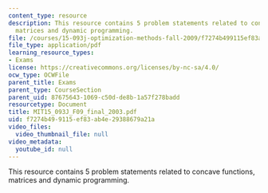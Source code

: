 ```yaml
---
content_type: resource
description: This resource contains 5 problem statements related to concave functions,
  matrices and dynamic programming.
file: /courses/15-093j-optimization-methods-fall-2009/f7274b499115ef83ab4e29388679a21a_MIT15_093J_F09_final_2003.pdf
file_type: application/pdf
learning_resource_types:
- Exams
license: https://creativecommons.org/licenses/by-nc-sa/4.0/
ocw_type: OCWFile
parent_title: Exams
parent_type: CourseSection
parent_uid: 87675643-1069-c50d-de8b-1a57f278badd
resourcetype: Document
title: MIT15_093J_F09_final_2003.pdf
uid: f7274b49-9115-ef83-ab4e-29388679a21a
video_files:
  video_thumbnail_file: null
video_metadata:
  youtube_id: null
---
```

This resource contains 5 problem statements related to concave functions, matrices and dynamic programming.